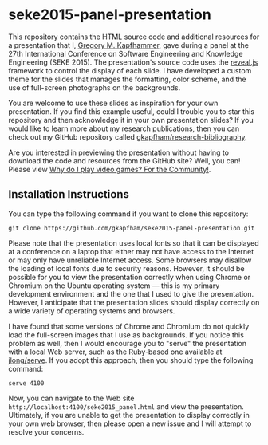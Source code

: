 # seke2015-panel-presentation

This repository contains the HTML source code and additional resources for a presentation that I, [Gregory M.
Kapfhammer](http://www.cs.allegheny.edu/sites/gkapfham), gave during a panel at the 27th International Conference on
Software Engineering and Knowledge Engineering (SEKE 2015). The presentation's source code uses the
[reveal.js](https://github.com/hakimel/reveal.js/) framework to control the display of each slide.  I have developed a
custom theme for the slides that manages the formatting, color scheme, and the use of full-screen photographs on the
backgrounds.

You are welcome to use these slides as inspiration for your own presentation. If you find this example useful, could I
trouble you to star this repository and then acknowledge it in your own presentation slides? If you would like to learn
more about my research publications, then you can check out my GitHub repository called
[gkapfham/research-bibliography](https://github.com/gkapfham/research-bibliography).

Are you interested in previewing the presentation without having to download the code and resources from the GitHub
site? Well, you can! Please view [Why do I play video games? For the Community!](http://cdn.rawgit.com/comptonb37/fs102Spring2014-presentation1-comptonb37/master/seke2015_panel.html).

## Installation Instructions

You can type the following command if you want to clone this repository:

```shell
git clone https://github.com/gkapfham/seke2015-panel-presentation.git
```

Please note that the presentation uses local fonts so that it can be displayed at a conference on a laptop that either
may not have access to the Internet or may only have unreliable Internet access. Some browsers may disallow the loading
of local fonts due to security reasons. However, it should be possible for you to view the presentation correctly when
using Chrome or Chromium on the Ubuntu operating system &mdash; this is my primary development environment and the one
that I used to give the presentation. However, I anticipate that the presentation slides should display correctly on a
wide variety of operating systems and browsers.

I have found that some versions of Chrome and Chromium do not quickly load the full-screen images that I use as
backgrounds. If you notice this problem as well, then I would encourage you to "serve" the presentation with a local Web
server, such as the Ruby-based one available at [jlong/serve](https://github.com/jlong/serve). If you adopt this
approach, then you should type the following command:

```shell
serve 4100
```

Now, you can navigate to the Web site `http://localhost:4100/seke2015_panel.html` and view the presentation.  Ultimately,
if you are unable to get the presentation to display correctly in your own web browser, then please open a new issue and
I will attempt to resolve your concerns.
